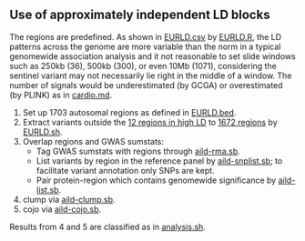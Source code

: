 ## Use of approximately independent LD blocks

The regions are predefined. As shown in [EURLD.csv](tryggve/EURLD.csv) by [EURLD.R](tryggve/EURLD.R), the LD patterns across the genome are more variable than the norm in a typical genomewide association analysis and it not reasonable to set slide windows such as 250kb (36), 500kb (300), or even 10Mb (1071), considering the sentinel variant may not necessarily lie right in the middle of a window. The number of signals would be underestimated (by GCGA) or overestimated (by PLINK) as in [cardio.md](cardio/cardio.md).

1. Set up 1703 autosomal regions as defined in [EURLD.bed](tryggve/EURLD.bed).
2. Extract variants outside the [12 regions in high LD](tryggve/high-LD-regions-hg19.txt) to [1672 regions](tryggve/EURLD-no-high-LD-regions-hg19.bed) by [EURLD.sh](tryggve/EURLD.sh).
3. Overlap regions and GWAS sumstats:
   * Tag GWAS sumstats with regions through [aild-rma.sb](cardio/aild-rma.sb).
   * List variants by region in the reference panel by [aild-snplist.sb](cardio/aild-snplist.sb); to facilitate variant annotation only SNPs are kept.
   * Pair protein-region which contains genomewide significance by [aild-list.sb](cardio/aild-list.sb).
4. clump via [aild-clump.sb](cardio/aild-clump.sb).
5. cojo via [aild-cojo.sb](cardio/aild-cojo.sb).

Results from 4 and 5 are classified as in [analysis.sh](tryggve/analysis.sh).
